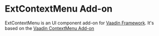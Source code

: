 # ExtContextMenu Add-on 

ExtContextMenu is an UI component add-on for [Vaadin Framework](https://github.com/vaadin/framework). It's based on the [Vaadin ContextMenu Add-on](https://github.com/vaadin/context-menu)

